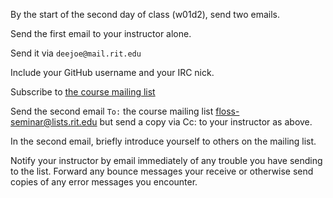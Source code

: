 
By the start of the second day of class (w01d2), send two emails.

Send the first email to your instructor alone.

Send it via `deejoe@mail.rit.edu`

Include your GitHub username and your IRC nick.

Subscribe to [the course mailing list](https://lists.rit.edu/mailman/listinfo.mmcgi/floss-seminar)

Send the second email `To:` the course mailing list
[floss-seminar@lists.rit.edu](floss-seminar@lists.rit.edu) but send a copy via Cc: to your instructor as above.

In the second email, briefly introduce yourself to others on the mailing list.

Notify your instructor by email immediately of any trouble you have sending to the list.
Forward any bounce messages your receive or otherwise send copies of any
error messages you encounter.

